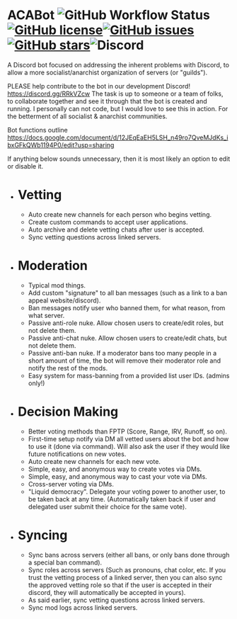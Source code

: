 # ACABot ![GitHub Workflow Status](https://img.shields.io/github/workflow/status/RainOfPain125/ACABot/Rust)[![GitHub license](https://img.shields.io/github/license/RainOfPain125/ACABot)](https://github.com/RainOfPain125/ACABot/blob/main/LICENSE)[![GitHub issues](https://img.shields.io/github/issues/RainOfPain125/ACABot)](https://github.com/RainOfPain125/ACABot/issues)[![GitHub stars](https://img.shields.io/github/stars/RainOfPain125/ACABot)](https://github.com/RainOfPain125/ACABot/stargazers)![Discord](https://img.shields.io/discord/714625798056706057)
A Discord bot focused on addressing the inherent problems with Discord, to allow a more socialist/anarchist organization of servers (or "guilds").

PLEASE help contribute to the bot in our development Discord! https://discord.gg/RRkVZcw
The task is up to someone or a team of folks, to collaborate together and see it through that the bot is created and running.
I personally can not code, but I would love to see this in action. For the betterment of all socialist & anarchist communities.

Bot functions outline https://docs.google.com/document/d/12JEqEaEH5LSH_n49ro7QveMJdKs_ibxGFkQWb1194P0/edit?usp=sharing

If anything below sounds unnecessary, then it is most likely an option to edit or disable it.

- # Vetting
  - Auto create new channels for each person who begins vetting.
  - Create custom commands to accept user applications.
  - Auto archive and delete vetting chats after user is accepted.
  - Sync vetting questions across linked servers.

- # Moderation
  - Typical mod things.
  - Add custom "signature" to all ban messages (such as a link to a ban appeal website/discord).
  - Ban messages notify user who banned them, for what reason, from what server.
  - Passive anti-role nuke. Allow chosen users to create/edit roles, but not delete them.
  - Passive anti-chat nuke. Allow chosen users to create/edit chats, but not delete them.
  - Passive anti-ban nuke. If a moderator bans too many people in a short amount of time, the bot will remove their moderator role and notify the rest of the mods.
  - Easy system for mass-banning from a provided list user IDs. (admins only!)

- # Decision Making
  - Better voting methods than FPTP (Score, Range, IRV, Runoff, so on).
  - First-time setup notify via DM all vetted users about the bot and how to use it (done via command). Will also ask the user if they would like future notifications on new votes.
  - Auto create new channels for each new vote.
  - Simple, easy, and anonymous way to create votes via DMs.
  - Simple, easy, and anonymous way to cast your vote via DMs.
  - Cross-server voting via DMs.
  - "Liquid democracy". Delegate your voting power to another user, to be taken back at any time. (Automatically taken back if user and delegated user submit their choice for the same vote).

- # Syncing
  - Sync bans across servers (either all bans, or only bans done through a special ban command).
  - Sync roles across servers (Such as pronouns, chat color, etc. If you trust the vetting process of a linked server, then you can also sync the approved vetting role so that if the user is accepted in their discord, they will automatically be accepted in yours).
  - As said earlier, sync vetting questions across linked servers.
  - Sync mod logs across linked servers.
